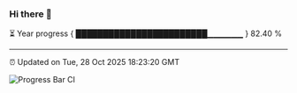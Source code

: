 ### Hi there 👋

⏳ Year progress { ████████████████████████▁▁▁▁▁▁ } 82.40 %

---

⏰ Updated on Tue, 28 Oct 2025 18:23:20 GMT

![Progress Bar CI](https://github.com/liununu/liununu/workflows/Progress%20Bar%20CI/badge.svg)
